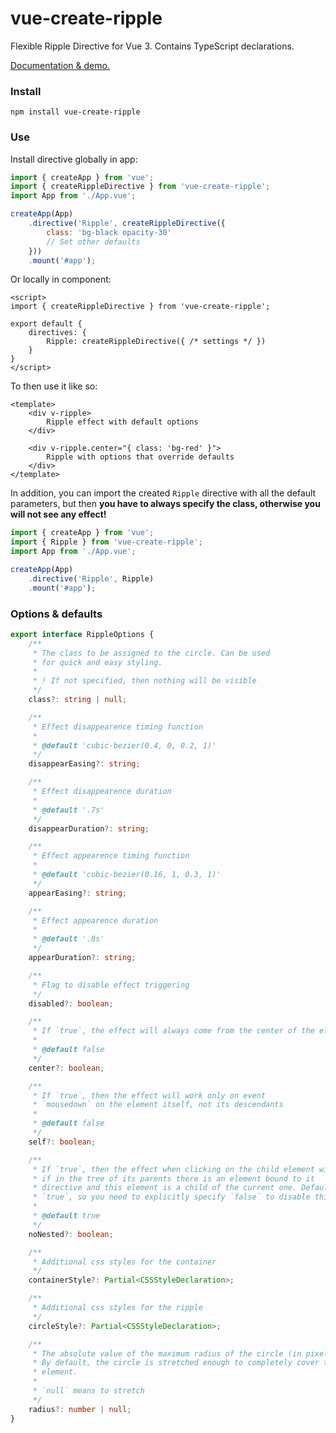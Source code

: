 # vue-create-ripple

Flexible Ripple Directive for Vue 3. Contains TypeScript declarations.

[Documentation & demo.](https://0x009922.github.io/vue-create-ripple/)

### Install

```
npm install vue-create-ripple
```

### Use

Install directive globally in app:

```js
import { createApp } from 'vue';
import { createRippleDirective } from 'vue-create-ripple';
import App from './App.vue';

createApp(App)
    .directive('Ripple', createRippleDirective({
        class: 'bg-black opacity-30'
        // Set other defaults
    }))
    .mount('#app');
```

Or locally in component:

```vue
<script>
import { createRippleDirective } from 'vue-create-ripple';

export default {
    directives: {
        Ripple: createRippleDirective({ /* settings */ })
    }
}
</script>
```

To then use it like so:

```vue
<template>
    <div v-ripple>
        Ripple effect with default options
    </div>

    <div v-ripple.center="{ class: 'bg-red' }">
        Ripple with options that override defaults
    </div>
</template>
```

In addition, you can import the created `Ripple` directive with all the default parameters, but then **you have to always specify the class, otherwise you will not see any effect!**

```js
import { createApp } from 'vue';
import { Ripple } from 'vue-create-ripple';
import App from './App.vue';

createApp(App)
    .directive('Ripple', Ripple)
    .mount('#app');
```

### Options & defaults

```ts
export interface RippleOptions {
    /**
     * The class to be assigned to the circle. Can be used
     * for quick and easy styling.
     *
     * ! If not specified, then nothing will be visible
     */
    class?: string | null;

    /**
     * Effect disappearence timing function
     *
     * @default 'cubic-bezier(0.4, 0, 0.2, 1)'
     */
    disappearEasing?: string;

    /**
     * Effect disappearence duration
     *
     * @default '.7s'
     */
    disappearDuration?: string;

    /**
     * Effect appearence timing function
     *
     * @default 'cubic-bezier(0.16, 1, 0.3, 1)'
     */
    appearEasing?: string;

    /**
     * Effect appearence duration
     *
     * @default '.8s'
     */
    appearDuration?: string;

    /**
     * Flag to disable effect triggering
     */
    disabled?: boolean;

    /**
     * If `true`, the effect will always come from the center of the element.
     *
     * @default false
     */
    center?: boolean;

    /**
     * If `true`, then the effect will work only on event
     * `mousedown` on the element itself, not its descendants
     *
     * @default false
     */
    self?: boolean;

    /**
     * If `true`, then the effect when clicking on the child element will not work,
     * if in the tree of its parents there is an element bound to it
     * directive and this element is a child of the current one. Default
     * `true`, so you need to explicitly specify `false` to disable this option
     *
     * @default true
     */
    noNested?: boolean;

    /**
     * Additional css styles for the container
     */
    containerStyle?: Partial<CSSStyleDeclaration>;

    /**
     * Additional css styles for the ripple
     */
    circleStyle?: Partial<CSSStyleDeclaration>;

    /**
     * The absolute value of the maximum radius of the circle (in pixels).
     * By default, the circle is stretched enough to completely cover the entire
     * element.
     *
     * `null` means to stretch
     */
    radius?: number | null;
}
```


